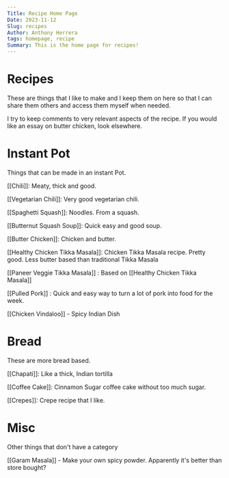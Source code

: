 ```yaml
---
Title: Recipe Home Page
Date: 2023-11-12
Slug: recipes
Author: Anthony Herrera
tags: homepage, recipe
Summary: This is the home page for recipes!
---
```


# Recipes

These are things that I like to make and I keep them on here so that I can share them others and access them myself when needed.

I try to keep comments to very relevant aspects of the recipe. If you would like an essay on butter chicken, look elsewhere.

# Instant Pot

Things that can be made in an instant Pot.

[[Chili]]: Meaty, thick and good.

[[Vegetarian Chili]]: Very good vegetarian chili.

[[Spaghetti Squash]]: Noodles. From a squash.

[[Butternut Squash Soup]]: Quick easy and good soup.

[[Butter Chicken]]: Chicken and butter. 

[[Healthy Chicken Tikka Masala]]: Chicken Tikka Masala recipe. Pretty good. Less butter based than traditional Tikka Masala

[[Paneer Veggie Tikka Masala]] : Based on [[Healthy Chicken Tikka Masala]]

[[Pulled Pork]] : Quick and easy way to turn a lot of pork into food for the week.

[[Chicken Vindaloo]] - Spicy Indian Dish

# Bread

These are more bread based.

[[Chapati]]: Like a thick, Indian tortilla

[[Coffee Cake]]: Cinnamon Sugar coffee cake without too much sugar.

[[Crepes]]: Crepe recipe that I like.

# Misc

Other things that don't have a category

[[Garam Masala]] - Make your own spicy powder. Apparently it's better than store bought?
